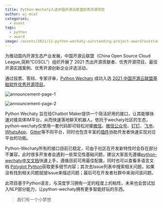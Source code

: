 ```yaml
---
title: Python-Wechaty入选中国开源云联盟优秀开源项目
author: wj-mcat
categories: 
  - event
tags:
  - python
  - award
image: /assets/2021/11-python-wechaty-outstanding-project-award/outstanding-projects-announcement.webp
---
```


为推动国内开源生态产业发展，中国开源云联盟（China Open Source Cloud League,简称“COSCL”）组织开展了 2021 杰出开源贡献者、优秀开源项目、最佳开源实践案例、优秀开源创新企业评选活动。

通过投票、答辩、专家评审，[Python Wechaty](https://github.com/wechaty/python-wechaty) 成功入选 [2021 中国开源云联盟基础软件优秀开源项目](https://mp.weixin.qq.com/s/iXHDinzGfjlVD2P0uIIl8Q)。

![announcement-page-1](/assets/2021/11-python-wechaty-outstanding-project-award/python-wechaty-outstanding-page-1.webp)

![announcement-page-2](/assets/2021/11-python-wechaty-outstanding-project-award/python-wechaty-outstanding-page-2.webp)

Python Wechaty 旨在给Chatbot Maker提供一个简洁好用的接口，让其能够快速对接具体IM平台，从而快速落地聊天机器人。依托于wechaty社区的生态，python-wechaty仅使用一套代码即可轻松对接[微信](https://github.com/wechaty/puppet-wechat)、[微信公众号](https://github.com/wechaty/puppet-official-account)、[钉钉](https://github.com/wechaty/wechaty-puppet-dingtalk)、[飞书](https://github.com/wechaty/wechaty-puppet-lark)、[WhatsApp](https://github.com/wechaty/puppet-whatsapp)、[Gitter](https://github.com/wechaty/puppet-gitter)等不同平台，同时也包含丰富的[插件](https://github.com/wechaty/python-wechaty-plugin-contrib)协助开发者快速实现对应平台的功能。

Python-Wechaty所有的接口目前已稳定，可由于社区在开发新特性时会存在部分不兼容，此时很多开发者会遇到一些常见性基础问题，建议大家首先遵循[python-wechaty中文文档](https://wechaty.readthedocs.io/)快速上手，遵循目前可用最佳配置，同时也可以查看多语言文档 [Polyglot Python](https://wechaty.js.org/docs/polyglot/python/)获取更多细节内容；其次去Issue列表中搜索相关问题，如果没有找到相关问题就提Issue来描述问题；最后可在开发者社群中来询问该问题。

此项目基于Python语言，与深度学习拥有一定的程度上的粘性，未来也会尝试加入NLP部分能力，让python-wechaty拥有更多智能好玩的东西。

> 我们有一个小梦想
